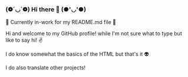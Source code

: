 ### (❁´◡`❁)       Hi there 👋         (●'◡'●)
🚧 Currently in-work for my README.md file 🚧

Hi and welcome to my GitHub profile!
while I'm not sure what to type but like to say hi! ✌

I do know somewhat the basics of the HTML but that's it 👽


I do also translate other projects!


<!--
**UnifeGi/UnifeGi** is a ✨ _special_ ✨ repository because its `README.md` (this file) appears on your GitHub profile.

Here are some ideas to get you started:

- 🔭 I’m currently working on ...
- 🌱 I’m currently learning ...
- 👯 I’m looking to collaborate on ...
- 🤔 I’m looking for help with ...
- 💬 Ask me about ...
- 📫 How to reach me: ...
- 😄 Pronouns: ...
- ⚡ Fun fact: ...
-->
